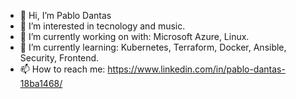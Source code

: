 - 👋 Hi, I’m Pablo Dantas
- 👀 I’m interested in tecnology and music.
- 🔭 I’m currently working on with: Microsoft Azure, Linux.
- 🌱 I’m currently learning: Kubernetes, Terraform, Docker, Ansible, Security, Frontend.
- 📫 How to reach me: https://www.linkedin.com/in/pablo-dantas-18ba1468/

